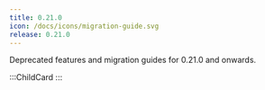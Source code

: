 ```yaml
---
title: 0.21.0
icon: /docs/icons/migration-guide.svg
release: 0.21.0
---
```


Deprecated features and migration guides for 0.21.0 and onwards.

:::ChildCard
:::